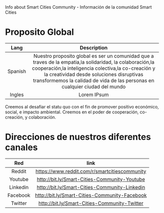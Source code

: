 Info about Smart Cities Community - Información de la comunidad Smart Cities



# Proposito Global

| Lang | Description | 
| :-------------: | :-------------: |
| Spanish | Nuestro proposito global es ser un comunidad que a traves de la empatia,la solidaridad, la colaboración,la cooperación,la inteligencia colectiva,la co-creación y la creatividad desde soluciones disruptivas transformemos la calidad de vida de las personas en cualquier ciudad del mundo  |
| Ingles | Lorem IPsum |

Creemos
al desafiar el statu quo
con el fin de promover
positivo económico, social,
e impacto ambiental.
Creemos en el poder de
cooperación, co-creación,
y colaboración.

# Direcciones de nuestros diferentes canales

| Red | link | 
| :-------------: | :-------------: |
| Reddit | https://www.reddit.com/r/smartcitiescommunity |
| Youtube | http://bit.ly/Smart-Cities-Community-Youtube |
| Linkedin | http://bit.ly/Smart-Cities-Community-Linkedin |
| Facebook | http://bit.ly/Smart-Cities-Community-Facebook |
| Twitter | http://bit.ly/Smart-Cities-Community-Twitter |
